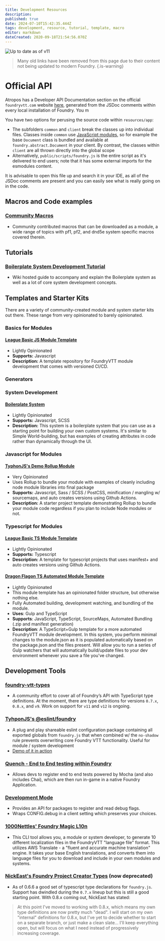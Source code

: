 ```yaml
---
title: Development Resources
description: 
published: true
date: 2024-07-10T15:42:35.444Z
tags: development, resource, tutorial, template, macro
editor: markdown
dateCreated: 2020-09-18T21:54:56.070Z
---
```


![Up to date as of v11](https://img.shields.io/badge/FoundryVTT-v11-informational)

> Many old links have been removed from this page due to their content not being updated to modern Foundry.
{.is-warning}


# Official API
Atropos has a Developer API Documentation section on the official `foundryvtt.com` website [here](https://foundryvtt.com/api/), generated from the JSDoc comments within every local installation of Foundry. You m

You have two options for perusing the source code within `resources/app`:
- The subfolders `common` and `client` break the classes up into individual files. Classes inside `common` use [JavaScript modules](https://developer.mozilla.org/en-US/docs/Web/JavaScript/Guide/Modules), so for example the base `Document` class is bundled and available at `foundry.abstract.Document` in your client. By contrast, the classes within `client` are all thrown directly into the global scope
- Alternatively, `public/scripts/foundry.js` is the entire script as it's delivered to end users; note that it has some external imports for the esmodules content.

It is advisable to open this file up and search it in your IDE, as all of the JSDoc comments are present and you can easily see what is really going on in the code.

## Macros and Code examples

### [Community Macros](https://github.com/foundry-vtt-community/macros)
- Community contributed macros that can be downloaded as a module, a wide range of topics with pf1, pf2, and dnd5e system specific macros covered therein.

## Tutorials

### [Boilerplate System Development Tutorial](https://foundryvtt.wiki/en/development/guides/SD-tutorial/SD01-Getting-started)
- Wiki hosted guide to accompany and explain the Boilerplate system as well as a lot of core system development concepts.

## Templates and Starter Kits

There are a variety of community-created module and system starter kits out there. These range from very opinionated to barely opinionated.


### Basics for Modules

#### [League Basic JS Module Template](https://github.com/League-of-Foundry-Developers/FoundryVTT-Module-Template)
- Lightly Opinionated
- **Supports:** Javascript
- **Description:** A template repository for FoundryVTT module development that comes with versioned CI/CD.


### Generators

### System Development

#### [Boilerplate System](https://gitlab.com/asacolips-projects/foundry-mods/boilerplate)
- Lightly Opinionated
- **Supports:** Javascript, SCSS
- **Description:** This system is a boilerplate system that you can use as a starting point for building your own custom systems. It's similar to Simple World-building, but has examples of creating attributes in code rather than dynamically through the UI.


### Javascript for Modules

#### [TyphonJS's Demo Rollup Module](https://github.com/typhonjs-fvtt/demo-rollup-module)
- Very Opinionated
- Uses Rollup to bundle your module with examples of cleanly including node module libraries into final package
- **Supports:** Javascript, Sass / SCSS / PostCSS, minification / mangling w/ sourcemaps, and auto creates versions using Github Actions.
- **Description:** A starter project template demonstrating Rollup to bundle your module code regardless if you plan to include Node modules or not.


### Typescript for Modules

#### [League Basic TS Module Template](https://github.com/League-of-Foundry-Developers/foundry-typescript-template)
- Lightly Opinionated
- **Supports:** Typescript
- **Description:** A template for typescript projects that uses manifest+ and auto creates versions using Github Actions.



#### [Dragon Flagon TS Automated Module Template](https://github.com/flamewave000/fvtt-module-template)
- Lightly Opinionated
- This module template has an opinionated folder structure, but otherwise nothing else.
- Fully Automated building, development watching, and bundling of the module.
- **Uses**: Gulp and TypeScript
- **Supports**: JavaScript, TypeScript, SourceMaps, Automated Bundling (.zip and manifest generation)
- **Description**: A TypeScript+Gulp template for a more automated FoundryVTT module development. In this system, you perform minimal changes to the module.json as it is populated automatically based on the package.json and the files present. Will allow you to run a series of Gulp watchers that will automatically build/update files to your dev environment whenever you save a file you've changed.


## Development Tools

### [foundry-vtt-types](https://github.com/League-of-Foundry-Developers/foundry-vtt-types)
- A community effort to cover all of Foundry’s API with TypeScript type definitions. At the moment, there are type definitions for versions `0.7.x`, `0.8.x`, and `v9`. Work on support for `v11` and `v12` is ongoing.


### [TyhponJS's @eslint/foundry](https://www.npmjs.com/package/@typhonjs-fvtt/eslint-config-foundry.js)
- A plug and play shareable eslint configuration package containing all exported globals from `foundry.js` that when combined w/ the `no-shadow` rule prevents overwriting core Foundry VTT functionality. Useful for module / system development
- [Demo of it in action](https://github.com/typhonjs-fvtt/demo-rollup-module/blob/main/.eslintrc)


### [Quench - End to End testing within Foundry](https://github.com/Ethaks/FVTT-Quench)
- Allows devs to register end to end tests powered by Mocha (and also includes Chai), which are then run in-game in a native Foundry Application.


### [Development Mode](https://github.com/League-of-Foundry-Developers/foundryvtt-devMode)
- Provides an API for packages to register and read debug flags.
- Wraps CONFIG.debug in a client setting which preserves your choices.


### [1000Nettles' Foundry Magic L10n](https://github.com/1000nettles/foundry-magic-l10n)

- This CLI tool allows you, a module or system developer, to generate 10 different localization files in the FoundryVTT "language file" format. This utilizes AWS Translate - a "fluent and accurate machine translation" engine. It takes your base English translations, and converts them into language files for you to download and include in your own modules and systems.


### [NickEast's Foundry Project Creator Types](https://gitlab.com/foundry-projects/foundry-pc/foundry-pc-types) (now deprecated)
- As of 0.6.6 a good set of typescript type declarations for `foundry.js`. Support has dwindled during the `0.7.x` lineup but this is still a good starting point. With 0.8.x coming out, NickEast has stated:
> At this point I've moved to working with 0.8.x, which means my own type definitions are now pretty much "dead". I will start on my own "internal" definitions for 0.8.x, but I've yet to decide whether to start on a separate branch, or just make a clean slate... I'll keep everything open, but will focus on what I need instead of progressively increasing coverage.